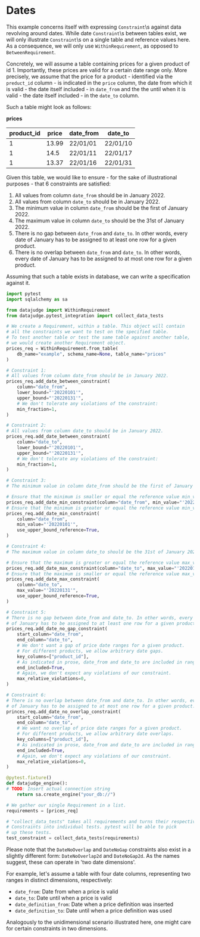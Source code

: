 # Dates

This example concerns itself with expressing ``Constraint``\s against data revolving
around dates. While date ``Constraint``\s between tables exist, we will only illustrate
``Constraint``\s on a single table and reference values here. As a consequence, we will
only use ``WithinRequirement``, as opposed to ``BetweenRequirement``.

Concretely, we will assume a table containing prices for a given product of id 1.
Importantly, these prices are valid for a certain date range only. More precisely,
we assume that the price for a product - identified via the ``preduct_id`` column -
is indicated in the ``price`` column, the date from which it is valid - the date
itself included - in ``date_from`` and the the until when it is valid - the date
itself included - in the ``date_to`` column.

Such a table might look as follows:

**prices**

| product_id | price | date_from | date_to |
|------------|-------|-----------|---------|
| 1          | 13.99 | 22/01/01  | 22/01/10|
| 1          | 14.5  | 22/01/11  | 22/01/17|
| 1          | 13.37 | 22/01/16  | 22/01/31|

Given this table, we would like to ensure - for the sake of illustrational purposes -
that 6 constraints are satisfied:

1. All values from column ``date_from`` should be in January 2022.
2. All values from column ``date_to`` should be in January 2022.
3. The minimum value in column ``date_from`` should be the first of January 2022.
4. The maximum value in column ``date_to`` should be the 31st of January 2022.
5. There is no gap between ``date_from`` and ``date_to``. In other words, every date
   of January has to be assigned to at least one row for a given product.
6. There is no overlap between ``date_from`` and ``date_to``. In other words, every
   date of January has to be assigned to at most one row for a given product.


Assuming that such a table exists in database, we can write a specification against it.

```python
import pytest
import sqlalchemy as sa

from datajudge import WithinRequirement
from datajudge.pytest_integration import collect_data_tests

# We create a Requirement, within a table. This object will contain
# all the constraints we want to test on the specified table.
# To test another table or test the same table against another table,
# we would create another Requirement object.
prices_req = WithinRequirement.from_table(
    db_name="example", schema_name=None, table_name="prices"
)

# Constraint 1:
# All values from column date_from should be in January 2022.
prices_req.add_date_between_constraint(
    column="date_from",
    lower_bound="'20220101'",
    upper_bound="'20220131'",
    # We don't tolerate any violations of the constraint:
    min_fraction=1,
)

# Constraint 2:
# All values from column date_to should be in January 2022.
prices_req.add_date_between_constraint(
    column="date_to",
    lower_bound="'20220101'",
    upper_bound="'20220131'",
    # We don't tolerate any violations of the constraint:
    min_fraction=1,
)

# Constraint 3:
# The minimum value in column date_from should be the first of January 2022.

# Ensure that the minimum is smaller or equal the reference value min_value.
prices_req.add_date_min_constraint(column="date_from", min_value="'20220101'")
# Ensure that the minimum is greater or equal the reference value min_value.
prices_req.add_date_min_constraint(
    column="date_from",
    min_value="'20220101'",
    use_upper_bound_reference=True,
)

# Constraint 4:
# The maximum value in column date_to should be the 31st of January 2022.

# Ensure that the maximum is greater or equal the reference value max_value.
prices_req.add_date_max_constraint(column="date_to", max_value="'20220131'")
# Ensure that the maximum is smaller or equal the reference value max_value.
prices_req.add_date_max_constraint(
    column="date_to",
    max_value="'20220131'",
    use_upper_bound_reference=True,
)

# Constraint 5:
# There is no gap between date_from and date_to. In other words, every date
# of January has to be assigned to at least one row for a given product.
prices_req.add_date_no_gap_constraint(
    start_column="date_from",
    end_column="date_to",
    # We don't want a gap of price date ranges for a given product.
    # For different products, we allow arbitrary date gaps.
    key_columns=["product_id"],
    # As indicated in prose, date_from and date_to are included in ranges.
    end_included=True,
    # Again, we don't expect any violations of our constraint.
    max_relative_violations=0,
)

# Constraint 6:
# There is no overlap between date_from and date_to. In other words, every
# of January has to be assigned to at most one row for a given product.
princes_req.add_date_no_overlap_constraint(
    start_column="date_from",
    end_column="date_to",
    # We want no overlap of price date ranges for a given product.
    # For different products, we allow arbitrary date overlaps.
    key_columns=["product_id"],
    # As indicated in prose, date_from and date_to are included in ranges.
    end_included=True,
    # Again, we don't expect any violations of our constraint.
    max_relative_violations=0,
)

@pytest.fixture()
def datajudge_engine():
# TODO: Insert actual connection string
    return sa.create_engine("your_db://")

# We gather our single Requirement in a list.
requirements = [prices_req]

# "collect_data_tests" takes all requirements and turns their respective
# Constraints into individual tests. pytest will be able to pick
# up these tests.
test_constraint = collect_data_tests(requirements)
```

Please note that the ``DateNoOverlap`` and ``DateNoGap`` constraints also exist
in a slightly different form: ``DateNoOverlap2d`` and ``DateNoGap2d``.
As the names suggest, these can operate in 'two date dimensions'.

For example, let's assume a table with four date columns, representing two
ranges in distinct dimensions, respectively:

* ``date_from``: Date from when a price is valid
* ``date_to``: Date until when a price is valid
* ``date_definition_from``: Date when a price definition was inserted
* ``date_definition_to``: Date until when a price definition was used

Analogously to the unidimensional scenario illustrated here, one might care
for certain constraints in two dimensions.
